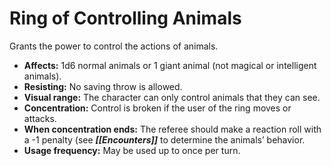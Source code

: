 # Ring of Controlling Animals

Grants the power to control the actions of animals.

- **Affects:** 1d6 normal animals or 1 giant animal (not magical or intelligent animals).
- **Resisting:** No saving throw is allowed.
- **Visual range:** The character can only control animals that they can see.
- **Concentration:** Control is broken if the user of the ring moves or attacks.
- **When concentration ends:** The referee should make a reaction roll with a -1 penalty (see ***[[Encounters]]*** to determine the animals’ behavior.
- **Usage frequency:** May be used up to once per turn.